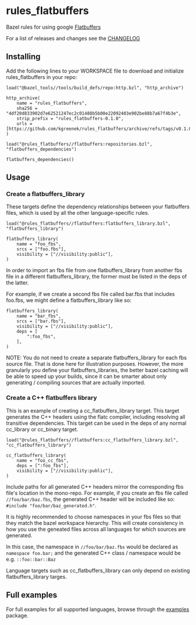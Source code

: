 # rules_flatbuffers

Bazel rules for using google [Flatbuffers](https://github.com/google/flatbuffers)

For a list of releases and changes see the [CHANGELOG](CHANGELOG.md)

## Installing

Add the following lines to your WORKSPACE file to download and initialize rules_flatbuffers in your repo:

```bzl
load("@bazel_tools//tools/build_defs/repo:http.bzl", "http_archive")

http_archive(
    name = "rules_flatbuffers",
    sha256 = "4df20d833902d7e62521247ec2c01488b5b00e22092403e902be88b7a67f4b3e",
    strip_prefix = "rules_flatbuffers-0.1.0",
    urls = [https://github.com/kgreenek/rules_flatbuffers/archive/refs/tags/v0.1.0.tar.gz],
)

load("@rules_flatbuffers//flatbuffers:repositories.bzl", "flatbuffers_dependencies")

flatbuffers_dependencies()
```

## Usage

### Create a flatbuffers_library

These targets define the dependency relationships between your flatbuffers files, which is used by all the other language-specific rules.

```bzl
load("@rules_flatbuffers//flatbuffers:flatbuffers_library.bzl", "flatbuffers_library")

flatbuffers_library(
    name = "foo_fbs",
    srcs = ["foo.fbs"],
    visibility = ["//visibility:public"],
)
```

In order to import an fbs file from one flatbuffers_library from another fbs file in a different flatbuffers_library, the former must be listed in the deps of the latter.

For example, if we create a second fbs file called bar.fbs that includes foo.fbs, we might define a flatbuffers_library like so:

```bzl
flatbuffers_library(
    name = "bar_fbs",
    srcs = ["bar.fbs"],
    visibility = ["//visibility:public"],
    deps = [
        ":foo_fbs",
    ],
)
```

NOTE: You do not need to create a separate flatbuffers_library for each fbs source file. That is done here for illustration purposes. However, the more granularly you define your flatbuffers_libraries, the better bazel caching will be able to speed up your builds, since it can be smarter about only generating / compiling sources that are actually imported. 

### Create a C++ flatbuffers library

This is an example of creating a cc_flatbuffers_library target. This target generates the C++ headers using the flatc compiler, including resolving all transitive dependencies. This target can be used in the deps of any normal cc_library or cc_binary target.

```bzl
load("@rules_flatbuffers//flatbuffers:cc_flatbuffers_library.bzl", "cc_flatbuffers_library")

cc_flatbuffers_library(
    name = "foo_cc_fbs",
    deps = [":foo_fbs"],
    visibility = ["//visibility:public"],
)
```

Include paths for all generated C++ headers mirror the corresponding fbs file's location in the mono-repo. For example, if you create an fbs file called `//foo/bar/baz.fbs`, the generated C++ header will be included like so: `#include "foo/bar/baz_generated.h"`.

It is highly recommended to choose namespaces in your fbs files so that they match the bazel workspace hierarchy. This will create consistency in how you use the geneated files across all languages for which sources are generated.

In this case, the namespace in `//foo/bar/baz.fbs` would be declared as `namespace foo.bar;` and the generated C++ class / namespace would be e.g. `::foo::bar::Baz`

Language targets such as cc_flatbuffers_library can only depend on existing flatbuffers_library targes.

## Full examples

For full examples for all supported languages, browse through the [examples](examples) package.
